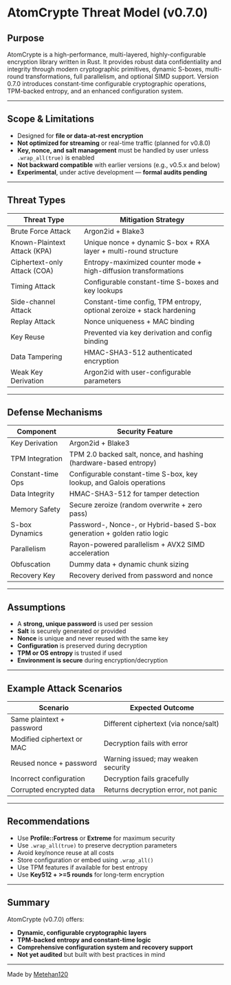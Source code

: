 # AtomCrypte Threat Model (v0.7.0)

## Purpose

AtomCrypte is a high-performance, multi-layered, highly-configurable encryption library written in Rust. It provides robust data confidentiality and integrity through modern cryptographic primitives, dynamic S-boxes, multi-round transformations, full parallelism, and optional SIMD support. Version 0.7.0 introduces constant-time configurable cryptographic operations, TPM-backed entropy, and an enhanced configuration system.

---

## Scope & Limitations

* Designed for **file or data-at-rest encryption**
* **Not optimized for streaming** or real-time traffic (planned for v0.8.0)
* **Key, nonce, and salt management** must be handled by user unless `.wrap_all(true)` is enabled
* **Not backward compatible** with earlier versions (e.g., v0.5.x and below)
* **Experimental**, under active development — **formal audits pending**

---

## Threat Types

| Threat Type                  | Mitigation Strategy                                                   |
| ---------------------------- | --------------------------------------------------------------------- |
| Brute Force Attack           | Argon2id + Blake3                                                     |
| Known-Plaintext Attack (KPA) | Unique nonce + dynamic S-box + RXA layer + multi-round structure      |
| Ciphertext-only Attack (COA) | Entropy-maximized counter mode + high-diffusion transformations       |
| Timing Attack                | Configurable constant-time S-boxes and key lookups                    |
| Side-channel Attack          | Constant-time config, TPM entropy, optional zeroize + stack hardening |
| Replay Attack                | Nonce uniqueness + MAC binding                                        |
| Key Reuse                    | Prevented via key derivation and config binding                       |
| Data Tampering               | HMAC-SHA3-512 authenticated encryption                                |
| Weak Key Derivation          | Argon2id with user-configurable parameters                            |

---

## Defense Mechanisms

| Component         | Security Feature                                                         |
| ----------------- | ------------------------------------------------------------------------ |
| Key Derivation    | Argon2id + Blake3                                                        |
| TPM Integration   | TPM 2.0 backed salt, nonce, and hashing (hardware-based entropy)         |
| Constant-time Ops | Configurable constant-time S-box, key lookup, and Galois operations      |
| Data Integrity    | HMAC-SHA3-512 for tamper detection                                       |
| Memory Safety     | Secure zeroize (random overwrite + zero pass)                            |
| S-box Dynamics    | Password-, Nonce-, or Hybrid-based S-box generation + golden ratio logic |
| Parallelism       | Rayon-powered parallelism + AVX2 SIMD acceleration                       |
| Obfuscation       | Dummy data + dynamic chunk sizing                                        |
| Recovery Key      | Recovery derived from password and nonce                                 |

---

## Assumptions

* A **strong, unique password** is used per session
* **Salt** is securely generated or provided
* **Nonce** is unique and never reused with the same key
* **Configuration** is preserved during decryption
* **TPM or OS entropy** is trusted if used
* **Environment is secure** during encryption/decryption

---

## Example Attack Scenarios

| Scenario                   | Expected Outcome                      |
| -------------------------- | ------------------------------------- |
| Same plaintext + password  | Different ciphertext (via nonce/salt) |
| Modified ciphertext or MAC | Decryption fails with error           |
| Reused nonce + password    | Warning issued; may weaken security   |
| Incorrect configuration    | Decryption fails gracefully           |
| Corrupted encrypted data   | Returns decryption error, not panic   |

---

## Recommendations

* Use **Profile::Fortress** or **Extreme** for maximum security
* Use `.wrap_all(true)` to preserve decryption parameters
* Avoid key/nonce reuse at all costs
* Store configuration or embed using `.wrap_all()`
* Use TPM features if available for best entropy
* Use **Key512 + >=5 rounds** for long-term encryption

---

## Summary

AtomCrypte (v0.7.0) offers:

* **Dynamic, configurable cryptographic layers**
* **TPM-backed entropy and constant-time logic**
* **Comprehensive configuration system and recovery support**
* **Not yet audited** but built with best practices in mind

---

Made by [Metehan120](https://github.com/Metehan120)
